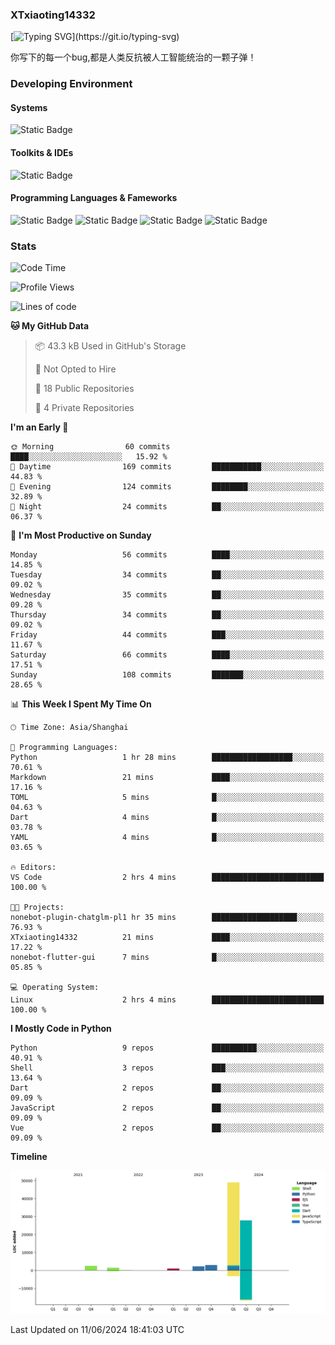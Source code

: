 ### XTxiaoting14332

[![Typing SVG](https://readme-typing-svg.herokuapp.com?font=JetBrians+Mono&pause=1000&random=false&width=435&lines=Hello+World!)](https://git.io/typing-svg)

你写下的每一个bug,都是人类反抗被人工智能统治的一颗子弹！

### Developing Environment

#### Systems

![Static Badge](https://img.shields.io/badge/Ubuntu-%20?style=flat-square&logo=ubuntu&logoColor=white&color=E34F26)

#### Toolkits & IDEs

![Static Badge](https://img.shields.io/badge/Visual%20Studio%20Code-%20?style=flat-square&logo=visualstudiocode&logoColor=white&color=blue)

#### Programming Languages & Fameworks

![Static Badge](https://img.shields.io/badge/Dart-%20?style=flat-square&logo=dart&logoColor=white&color=0175C2)
![Static Badge](https://img.shields.io/badge/Flutter-%20?style=flat-square&logo=flutter&logoColor=white&color=02569B)
![Static Badge](https://img.shields.io/badge/Python-%20?style=flat-square&logo=python&logoColor=white&color=E7A781)
![Static Badge](https://img.shields.io/badge/Bash%20Shell-%20?style=flat-square&logo=shell&logoColor=white&color=49D868)

### Stats

<!--START_SECTION:waka-->
![Code Time](http://img.shields.io/badge/Code%20Time-2%20hrs%204%20mins-blue)

![Profile Views](http://img.shields.io/badge/Profile%20Views-32-blue)

![Lines of code](https://img.shields.io/badge/From%20Hello%20World%20I%27ve%20Written-87.3%20thousand%20lines%20of%20code-blue)

**🐱 My GitHub Data** 

> 📦 43.3 kB Used in GitHub's Storage 
 > 
> 🚫 Not Opted to Hire
 > 
> 📜 18 Public Repositories 
 > 
> 🔑 4 Private Repositories 
 > 
**I'm an Early 🐤** 

```text
🌞 Morning                60 commits          ████░░░░░░░░░░░░░░░░░░░░░   15.92 % 
🌆 Daytime                169 commits         ███████████░░░░░░░░░░░░░░   44.83 % 
🌃 Evening                124 commits         ████████░░░░░░░░░░░░░░░░░   32.89 % 
🌙 Night                  24 commits          ██░░░░░░░░░░░░░░░░░░░░░░░   06.37 % 
```
📅 **I'm Most Productive on Sunday** 

```text
Monday                   56 commits          ████░░░░░░░░░░░░░░░░░░░░░   14.85 % 
Tuesday                  34 commits          ██░░░░░░░░░░░░░░░░░░░░░░░   09.02 % 
Wednesday                35 commits          ██░░░░░░░░░░░░░░░░░░░░░░░   09.28 % 
Thursday                 34 commits          ██░░░░░░░░░░░░░░░░░░░░░░░   09.02 % 
Friday                   44 commits          ███░░░░░░░░░░░░░░░░░░░░░░   11.67 % 
Saturday                 66 commits          ████░░░░░░░░░░░░░░░░░░░░░   17.51 % 
Sunday                   108 commits         ███████░░░░░░░░░░░░░░░░░░   28.65 % 
```


📊 **This Week I Spent My Time On** 

```text
🕑︎ Time Zone: Asia/Shanghai

💬 Programming Languages: 
Python                   1 hr 28 mins        ██████████████████░░░░░░░   70.61 % 
Markdown                 21 mins             ████░░░░░░░░░░░░░░░░░░░░░   17.16 % 
TOML                     5 mins              █░░░░░░░░░░░░░░░░░░░░░░░░   04.63 % 
Dart                     4 mins              █░░░░░░░░░░░░░░░░░░░░░░░░   03.78 % 
YAML                     4 mins              █░░░░░░░░░░░░░░░░░░░░░░░░   03.65 % 

🔥 Editors: 
VS Code                  2 hrs 4 mins        █████████████████████████   100.00 % 

🐱‍💻 Projects: 
nonebot-plugin-chatglm-pl1 hr 35 mins        ███████████████████░░░░░░   76.93 % 
XTxiaoting14332          21 mins             ████░░░░░░░░░░░░░░░░░░░░░   17.22 % 
nonebot-flutter-gui      7 mins              █░░░░░░░░░░░░░░░░░░░░░░░░   05.85 % 

💻 Operating System: 
Linux                    2 hrs 4 mins        █████████████████████████   100.00 % 
```

**I Mostly Code in Python** 

```text
Python                   9 repos             ██████████░░░░░░░░░░░░░░░   40.91 % 
Shell                    3 repos             ███░░░░░░░░░░░░░░░░░░░░░░   13.64 % 
Dart                     2 repos             ██░░░░░░░░░░░░░░░░░░░░░░░   09.09 % 
JavaScript               2 repos             ██░░░░░░░░░░░░░░░░░░░░░░░   09.09 % 
Vue                      2 repos             ██░░░░░░░░░░░░░░░░░░░░░░░   09.09 % 
```



**Timeline**

![Lines of Code chart](https://raw.githubusercontent.com/XTxiaoting14332/XTxiaoting14332/main/assets/bar_graph.png)


 Last Updated on 11/06/2024 18:41:03 UTC
<!--END_SECTION:waka-->